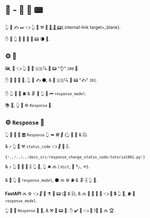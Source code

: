 # 📨 - 🔀 👔 📟

👆 🎲 ✍ ⏭ 👈 👆 💪 ⚒ 🔢 [📨 👔 📟](../tutorial/response-status-code.md){.internal-link target=_blank}.

✋️ 💼 👆 💪 📨 🎏 👔 📟 🌘 🔢.

## ⚙️ 💼

🖼, 🌈 👈 👆 💚 📨 🇺🇸🔍 👔 📟 "👌" `200` 🔢.

✋️ 🚥 💽 🚫 🔀, 👆 💚 ✍ ⚫️, &amp; 📨 🇺🇸🔍 👔 📟 "✍" `201`.

✋️ 👆 💚 💪 ⛽ &amp; 🗜 💽 👆 📨 ⏮ `response_model`.

📚 💼, 👆 💪 ⚙️ `Response` 🔢.

## ⚙️ `Response` 🔢

👆 💪 📣 🔢 🆎 `Response` 👆 *➡ 🛠 🔢* (👆 💪 🍪 &amp; 🎚).

&amp; ⤴ 👆 💪 ⚒ `status_code` 👈 *🔀* 📨 🎚.

```Python hl_lines="1  9  12"
{!../../../docs_src/response_change_status_code/tutorial001.py!}
```

&amp; ⤴ 👆 💪 📨 🙆 🎚 👆 💪, 👆 🛎 🔜 ( `dict`, 💽 🏷, ♒️).

&amp; 🚥 👆 📣 `response_model`, ⚫️ 🔜 ⚙️ ⛽ &amp; 🗜 🎚 👆 📨.

**FastAPI** 🔜 ⚙️ 👈 *🔀* 📨 ⚗ 👔 📟 (🍪 &amp; 🎚), &amp; 🔜 🚮 👫 🏁 📨 👈 🔌 💲 👆 📨, ⛽ 🙆 `response_model`.

👆 💪 📣 `Response` 🔢 🔗, &amp; ⚒ 👔 📟 👫. ✋️ ✔️ 🤯 👈 🏁 1⃣ ⚒ 🔜 🏆.
